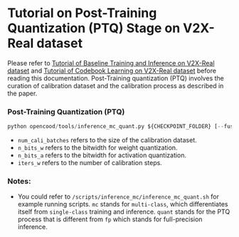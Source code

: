 # Tutorial on Post-Training Quantization (PTQ) Stage on V2X-Real dataset

Please refer to [Tutorial of Baseline Training and Inference on V2X-Real dataset](./Tutorial_V2X-Real_Baseline.md) and [Tutorial of Codebook Learning on V2X-Real dataset](./Tutorial_V2X-Real_Codebook.md) before reading this documentation. Post-Training quantization (PTQ) involves the curation of calibration dataset and the calibration process as described in the paper. 

### Post-Training Quantization (PTQ)

```python
python opencood/tools/inference_mc_quant.py ${CHECKPOINT_FOLDER} [--fusion_method intermediate] --num_cali_batches 16 --n_bits_w 8 --n_bits_a 8 --iters_w 5000
```

- `num_cali_batches` refers to the size of the calibration dataset.
- `n_bits_w` refers to the bitwidth for weight quantization.
- `n_bits_a` refers to the bitwidth for activation quantization.
- `iters_w` refers to the number of calibration steps.


### Notes:
- You could refer to `/scripts/inference_mc/inference_mc_quant.sh` for example running scripts. `mc` stands for `multi-class`, which differentiates itself from `single-class` training and inference. `quant` stands for the PTQ process that is different from `fp` which stands for full-precision inference.

